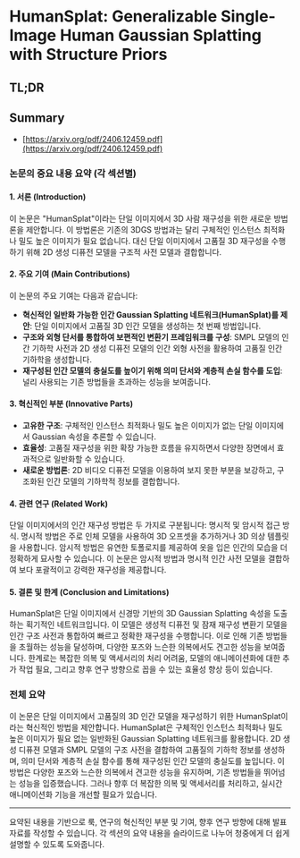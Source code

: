 # HumanSplat: Generalizable Single-Image Human Gaussian Splatting with Structure Priors
## TL;DR
## Summary
- [https://arxiv.org/pdf/2406.12459.pdf](https://arxiv.org/pdf/2406.12459.pdf)

### 논문의 중요 내용 요약 (각 섹션별)

#### 1. 서론 (Introduction)
이 논문은 "HumanSplat"이라는 단일 이미지에서 3D 사람 재구성을 위한 새로운 방법론을 제안합니다. 이 방법론은 기존의 3DGS 방법과는 달리 구체적인 인스턴스 최적화나 밀도 높은 이미지가 필요 없습니다. 대신 단일 이미지에서 고품질 3D 재구성을 수행하기 위해 2D 생성 디퓨전 모델을 구조적 사전 모델과 결합합니다.

#### 2. 주요 기여 (Main Contributions)
이 논문의 주요 기여는 다음과 같습니다:
- **혁신적인 일반화 가능한 인간 Gaussian Splatting 네트워크(HumanSplat)를 제안**: 단일 이미지에서 고품질 3D 인간 모델을 생성하는 첫 번째 방법입니다.
- **구조와 외형 단서를 통합하여 보편적인 변환기 프레임워크를 구성**: SMPL 모델의 인간 기하학 사전과 2D 생성 디퓨전 모델의 인간 외형 사전을 활용하여 고품질 인간 기하학을 생성합니다.
- **재구성된 인간 모델의 충실도를 높이기 위해 의미 단서와 계층적 손실 함수를 도입**: 널리 사용되는 기존 방법들을 초과하는 성능을 보여줍니다.

#### 3. 혁신적인 부분 (Innovative Parts)
- **고유한 구조**: 구체적인 인스턴스 최적화나 밀도 높은 이미지가 없는 단일 이미지에서 Gaussian 속성을 추론할 수 있습니다.
- **효율성**: 고품질 재구성을 위한 확장 가능한 흐름을 유지하면서 다양한 장면에서 효과적으로 일반화할 수 있습니다.
- **새로운 방법론**: 2D 비디오 디퓨전 모델을 이용하여 보지 못한 부분을 보강하고, 구조화된 인간 모델의 기하학적 정보를 결합합니다.

#### 4. 관련 연구 (Related Work)
단일 이미지에서의 인간 재구성 방법은 두 가지로 구분됩니다: 명시적 및 암시적 접근 방식. 명시적 방법은 주로 인체 모델을 사용하여 3D 오프셋을 추가하거나 3D 의상 템플릿을 사용합니다. 암시적 방법은 유연한 토폴로지를 제공하여 옷을 입은 인간의 모습을 더 정확하게 묘사할 수 있습니다. 이 논문은 암시적 방법과 명시적 인간 사전 모델을 결합하여 보다 포괄적이고 강력한 재구성을 제공합니다.

#### 5. 결론 및 한계 (Conclusion and Limitations)
HumanSplat은 단일 이미지에서 신경망 기반의 3D Gaussian Splatting 속성을 도출하는 획기적인 네트워크입니다. 이 모델은 생성적 디퓨전 및 잠재 재구성 변환기 모델을 인간 구조 사전과 통합하여 빠르고 정확한 재구성을 수행합니다. 이로 인해 기존 방법들을 초월하는 성능을 달성하며, 다양한 포즈와 느슨한 의복에서도 견고한 성능을 보여줍니다. 한계로는 복잡한 의복 및 액세서리의 처리 어려움, 모델의 애니메이션화에 대한 추가 작업 필요, 그리고 향후 연구 방향으로 꼽을 수 있는 효율성 향상 등이 있습니다.

### 전체 요약

이 논문은 단일 이미지에서 고품질의 3D 인간 모델을 재구성하기 위한 HumanSplat이라는 혁신적인 방법을 제안합니다. HumanSplat은 구체적인 인스턴스 최적화나 밀도 높은 이미지가 필요 없는 일반화된 Gaussian Splatting 네트워크를 활용합니다. 2D 생성 디퓨젼 모델과 SMPL 모델의 구조 사전을 결합하여 고품질의 기하학 정보를 생성하며, 의미 단서와 계층적 손실 함수를 통해 재구성된 인간 모델의 충실도를 높입니다. 이 방법은 다양한 포즈와 느슨한 의복에서 견고한 성능을 유지하며, 기존 방법들을 뛰어넘는 성능을 입증했습니다. 그러나 향후 더 복잡한 의복 및 액세서리를 처리하고, 실시간 애니메이션화 기능을 개선할 필요가 있습니다.

---

요약된 내용을 기반으로 룩, 연구의 혁신적인 부분 및 기여, 향후 연구 방향에 대해 발표자료를 작성할 수 있습니다. 각 섹션의 요약 내용을 슬라이드로 나누어 청중에게 더 쉽게 설명할 수 있도록 도와줍니다.